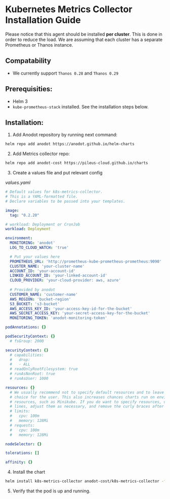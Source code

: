 # Kubernetes Metrics Collector Installation Guide

Please notice that this agent should be installed **per cluster**. This is done in order to reduce the load. We are assuming that each cluster has a separate Prometheus or Thanos instance. 

## Compatability

- We currently support `Thanos 0.28` and `Thanos 0.29`


## Prerequisities:

- Helm 3
- `kube-prometheus-stack` installed. See the installation steps below.


## Installation:

1. Add Anodot repository by running next command:

```bash
helm repo add anodot https://anodot.github.io/helm-charts
```

2. Add Metrics collector repo:

```bash
helm repo add anodot-cost https://pileus-cloud.github.io/charts
```

3. Create a values file and put relevant config

_values.yaml_

```yaml
# Default values for k8s-metrics-collector.
# This is a YAML-formatted file.
# Declare variables to be passed into your templates.

image:
  tag: "0.2.20"

# workload: Deployment or CronJob
workload: Deployment

environment:
  MONITORING: 'anodot'
  LOG_TO_CLOUD_WATCH: 'true'

  # Put your values here
  PROMETHEUS_URL: 'http://prometheus-kube-prometheus-prometheus:9090'
  CLUSTER_NAME: 'your-cluster-name'
  ACCOUNT_ID: 'your-account-id'
  LINKED_ACCOUNT_ID: 'your-linked-account-id'
  CLOUD_PROVIDER: 'your-cloud-provider: aws, azure'
  
  # Provided by anodot
  CUSTOMER_NAME: 'customer-name'
  AWS_REGION: 'bucket-region'
  S3_BUCKET: 's3-bucket'
  AWS_ACCESS_KEY_ID: 'your-access-key-id-for-the-bucket'
  AWS_SECRET_ACCESS_KEY: 'your-secret-access-key-for-the-bucket'
  MONITORING_TOKEN: 'anodot-monitoring-token'

podAnnotations: {}

podSecurityContext: {}
  # fsGroup: 2000

securityContext: {}
  # capabilities:
  #   drop:
  #   - ALL
  # readOnlyRootFilesystem: true
  # runAsNonRoot: true
  # runAsUser: 1000

resources: {}
  # We usually recommend not to specify default resources and to leave this as a conscious
  # choice for the user. This also increases chances charts run on environments with little
  # resources, such as Minikube. If you do want to specify resources, uncomment the following
  # lines, adjust them as necessary, and remove the curly braces after 'resources:'.
  # limits:
  #   cpu: 100m
  #   memory: 128Mi
  # requests:
  #   cpu: 100m
  #   memory: 128Mi

nodeSelector: {}

tolerations: []

affinity: {}
```

4. Install the chart

```bash
helm install k8s-metrics-collector anodot-cost/k8s-metrics-collector -f values.yaml
```

5. Verify that the pod is up and running. 
